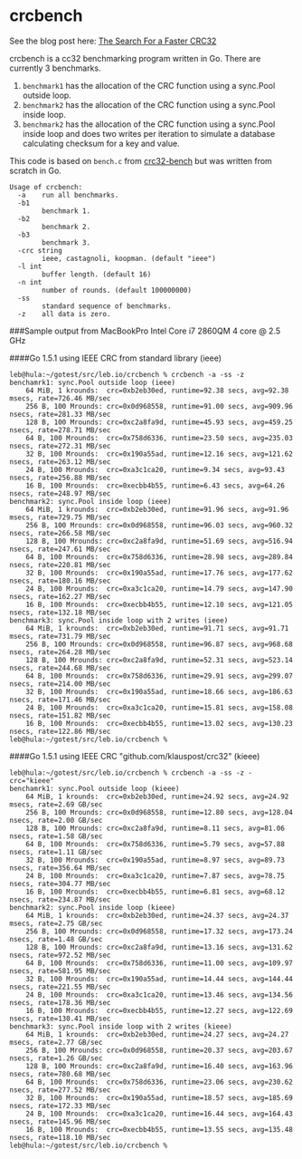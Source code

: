 crcbench
========

See the blog post here:
[The Search For a Faster CRC32](https://blog.fastmail.com/2015/12/03/the-search-for-a-faster-crc32/)

crcbench is a cc32 benchmarking program written in Go. There are currently 3 benchmarks.

1. `benchmark1` has the allocation of the CRC function using a sync.Pool outside loop.
2. `benchmark2` has the allocation of the CRC function using a sync.Pool inside loop.
3. `benchmark2` has the allocation of the CRC function using a sync.Pool inside loop and does two writes per iteration to simulate a database calculating checksum for a key and value.

This code is based on `bench.c` from [crc32-bench](https://github.com/robn/crc32-bench) but was written from scratch in Go.

	Usage of crcbench:
	  -a	run all benchmarks.
	  -b1
	    	benchmark 1.
	  -b2
	    	benchmark 2.
	  -b3
	    	benchmark 3.
	  -crc string
	    	ieee, castagnoli, koopman. (default "ieee")
	  -l int
	    	buffer length. (default 16)
	  -n int
	    	number of rounds. (default 100000000)
	  -ss
	    	standard sequence of benchmarks.
	  -z	all data is zero.


###Sample output from MacBookPro Intel Core i7 2860QM 4 core @ 2.5 GHz

####Go 1.5.1 using IEEE CRC from standard library (ieee)


	leb@hula:~/gotest/src/leb.io/crcbench % crcbench -a -ss -z            
	benchamrk1: sync.Pool outside loop (ieee)
		64 MiB, 1 krounds:	crc=0xb2eb30ed, runtime=92.38 secs, avg=92.38 msecs, rate=726.46 MB/sec
		256 B, 100 Mrounds:	crc=0x0d968558, runtime=91.00 secs, avg=909.96 nsecs, rate=281.33 MB/sec
		128 B, 100 Mrounds:	crc=0xc2a8fa9d, runtime=45.93 secs, avg=459.25 nsecs, rate=278.71 MB/sec
		64 B, 100 Mrounds:	crc=0x758d6336, runtime=23.50 secs, avg=235.03 nsecs, rate=272.31 MB/sec
		32 B, 100 Mrounds:	crc=0x190a55ad, runtime=12.16 secs, avg=121.62 nsecs, rate=263.12 MB/sec
		24 B, 100 Mrounds:	crc=0xa3c1ca20, runtime=9.34 secs, avg=93.43 nsecs, rate=256.88 MB/sec
		16 B, 100 Mrounds:	crc=0xecbb4b55, runtime=6.43 secs, avg=64.26 nsecs, rate=248.97 MB/sec
	benchmark2: sync.Pool inside loop (ieee)
		64 MiB, 1 krounds:	crc=0xb2eb30ed, runtime=91.96 secs, avg=91.96 msecs, rate=729.75 MB/sec
		256 B, 100 Mrounds:	crc=0x0d968558, runtime=96.03 secs, avg=960.32 nsecs, rate=266.58 MB/sec
		128 B, 100 Mrounds:	crc=0xc2a8fa9d, runtime=51.69 secs, avg=516.94 nsecs, rate=247.61 MB/sec
		64 B, 100 Mrounds:	crc=0x758d6336, runtime=28.98 secs, avg=289.84 nsecs, rate=220.81 MB/sec
		32 B, 100 Mrounds:	crc=0x190a55ad, runtime=17.76 secs, avg=177.62 nsecs, rate=180.16 MB/sec
		24 B, 100 Mrounds:	crc=0xa3c1ca20, runtime=14.79 secs, avg=147.90 nsecs, rate=162.27 MB/sec
		16 B, 100 Mrounds:	crc=0xecbb4b55, runtime=12.10 secs, avg=121.05 nsecs, rate=132.18 MB/sec
	benchmark3: sync.Pool inside loop with 2 writes (ieee)
		64 MiB, 1 krounds:	crc=0xb2eb30ed, runtime=91.71 secs, avg=91.71 msecs, rate=731.79 MB/sec
		256 B, 100 Mrounds:	crc=0x0d968558, runtime=96.87 secs, avg=968.68 nsecs, rate=264.28 MB/sec
		128 B, 100 Mrounds:	crc=0xc2a8fa9d, runtime=52.31 secs, avg=523.14 nsecs, rate=244.68 MB/sec
		64 B, 100 Mrounds:	crc=0x758d6336, runtime=29.91 secs, avg=299.07 nsecs, rate=214.00 MB/sec
		32 B, 100 Mrounds:	crc=0x190a55ad, runtime=18.66 secs, avg=186.63 nsecs, rate=171.46 MB/sec
		24 B, 100 Mrounds:	crc=0xa3c1ca20, runtime=15.81 secs, avg=158.08 nsecs, rate=151.82 MB/sec
		16 B, 100 Mrounds:	crc=0xecbb4b55, runtime=13.02 secs, avg=130.23 nsecs, rate=122.86 MB/sec
	leb@hula:~/gotest/src/leb.io/crcbench % 

####Go 1.5.1 using IEEE CRC "github.com/klauspost/crc32" (kieee)

	leb@hula:~/gotest/src/leb.io/crcbench % crcbench -a -ss -z -crc="kieee"
	benchamrk1: sync.Pool outside loop (kieee)
		64 MiB, 1 krounds:	crc=0xb2eb30ed, runtime=24.92 secs, avg=24.92 msecs, rate=2.69 GB/sec
		256 B, 100 Mrounds:	crc=0x0d968558, runtime=12.80 secs, avg=128.04 nsecs, rate=2.00 GB/sec
		128 B, 100 Mrounds:	crc=0xc2a8fa9d, runtime=8.11 secs, avg=81.06 nsecs, rate=1.58 GB/sec
		64 B, 100 Mrounds:	crc=0x758d6336, runtime=5.79 secs, avg=57.88 nsecs, rate=1.11 GB/sec
		32 B, 100 Mrounds:	crc=0x190a55ad, runtime=8.97 secs, avg=89.73 nsecs, rate=356.64 MB/sec
		24 B, 100 Mrounds:	crc=0xa3c1ca20, runtime=7.87 secs, avg=78.75 nsecs, rate=304.77 MB/sec
		16 B, 100 Mrounds:	crc=0xecbb4b55, runtime=6.81 secs, avg=68.12 nsecs, rate=234.87 MB/sec
	benchmark2: sync.Pool inside loop (kieee)
		64 MiB, 1 krounds:	crc=0xb2eb30ed, runtime=24.37 secs, avg=24.37 msecs, rate=2.75 GB/sec
		256 B, 100 Mrounds:	crc=0x0d968558, runtime=17.32 secs, avg=173.24 nsecs, rate=1.48 GB/sec
		128 B, 100 Mrounds:	crc=0xc2a8fa9d, runtime=13.16 secs, avg=131.62 nsecs, rate=972.52 MB/sec
		64 B, 100 Mrounds:	crc=0x758d6336, runtime=11.00 secs, avg=109.97 nsecs, rate=581.95 MB/sec
		32 B, 100 Mrounds:	crc=0x190a55ad, runtime=14.44 secs, avg=144.44 nsecs, rate=221.55 MB/sec
		24 B, 100 Mrounds:	crc=0xa3c1ca20, runtime=13.46 secs, avg=134.56 nsecs, rate=178.36 MB/sec
		16 B, 100 Mrounds:	crc=0xecbb4b55, runtime=12.27 secs, avg=122.69 nsecs, rate=130.41 MB/sec
	benchmark3: sync.Pool inside loop with 2 writes (kieee)
		64 MiB, 1 krounds:	crc=0xb2eb30ed, runtime=24.27 secs, avg=24.27 msecs, rate=2.77 GB/sec
		256 B, 100 Mrounds:	crc=0x0d968558, runtime=20.37 secs, avg=203.67 nsecs, rate=1.26 GB/sec
		128 B, 100 Mrounds:	crc=0xc2a8fa9d, runtime=16.40 secs, avg=163.96 nsecs, rate=780.68 MB/sec
		64 B, 100 Mrounds:	crc=0x758d6336, runtime=23.06 secs, avg=230.62 nsecs, rate=277.52 MB/sec
		32 B, 100 Mrounds:	crc=0x190a55ad, runtime=18.57 secs, avg=185.69 nsecs, rate=172.33 MB/sec
		24 B, 100 Mrounds:	crc=0xa3c1ca20, runtime=16.44 secs, avg=164.43 nsecs, rate=145.96 MB/sec
		16 B, 100 Mrounds:	crc=0xecbb4b55, runtime=13.55 secs, avg=135.48 nsecs, rate=118.10 MB/sec
	leb@hula:~/gotest/src/leb.io/crcbench % 
